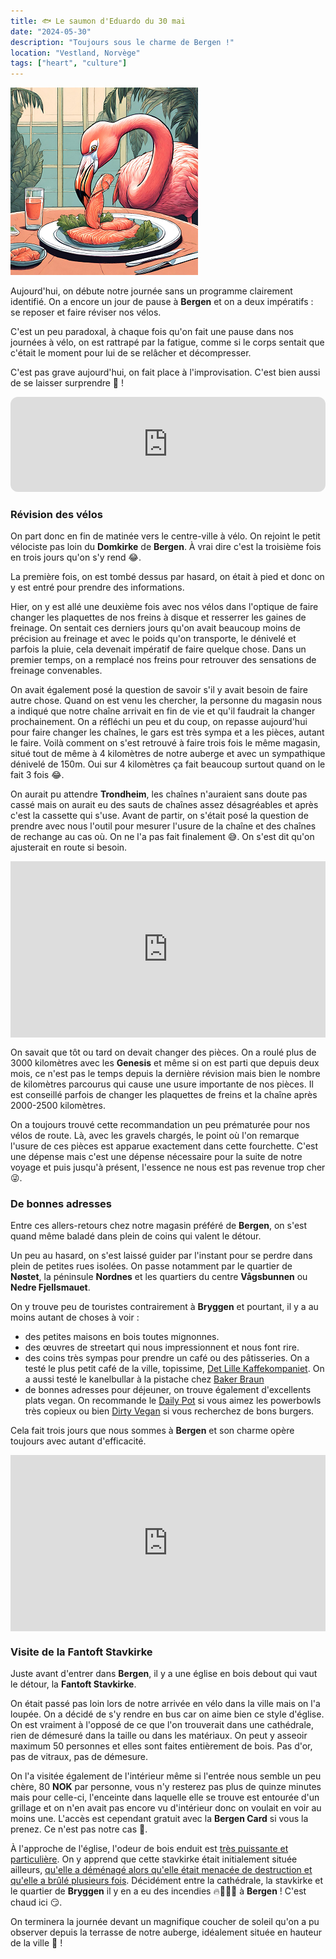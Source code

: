 ```yaml
---
title: 🐟 Le saumon d'Eduardo du 30 mai
date: "2024-05-30"
description: "Toujours sous le charme de Bergen !"
location: "Vestland, Norvège"
tags: ["heart", "culture"]
---
```


![Saumon d'Eduardo](../saumon_eduardo.png)

Aujourd'hui, on débute notre journée sans un programme clairement identifié. On a encore un jour de pause à **Bergen** et on a deux impératifs : se reposer et faire réviser nos vélos.

C'est un peu paradoxal, à chaque fois qu'on fait une pause dans nos journées à vélo, on est rattrapé par la fatigue, comme si le corps sentait que c'était le moment pour lui de se relâcher et décompresser. 

C'est pas grave aujourd'hui, on fait place à l'improvisation. C'est bien aussi de se laisser surprendre 🎁 !

<iframe style="border-radius:12px" src="https://open.spotify.com/embed/track/0h3Xy4V4apMraB5NuM8U7Z?utm_source=generator" width="100%" height="152" frameBorder="0" allow="autoplay; clipboard-write; encrypted-media; picture-in-picture" loading="lazy"></iframe>

### Révision des vélos 
On part donc en fin de matinée vers le centre-ville à vélo. On rejoint le petit vélociste pas loin du **Domkirke** de **Bergen**. À vrai dire c'est la troisième fois en trois jours qu'on s'y rend 😂.
  
La première fois, on est tombé dessus par hasard, on était à pied et donc on y est entré pour prendre des informations.

Hier, on y est allé une deuxième fois avec nos vélos dans l'optique de faire changer les plaquettes de nos freins à disque et resserrer les gaines de freinage. On sentait ces derniers jours qu'on avait beaucoup moins de précision au freinage et avec le poids qu'on transporte, le dénivelé et parfois la pluie, cela devenait impératif de faire quelque chose. Dans un premier temps, on a remplacé nos freins pour retrouver des sensations de freinage convenables.

On avait également posé la question de savoir s'il y avait besoin de faire autre chose. Quand on est venu les chercher, la personne du magasin nous a indiqué que notre chaîne arrivait en fin de vie et qu'il faudrait la changer prochainement. On a réfléchi un peu et du coup, on repasse aujourd'hui pour faire changer les chaînes, le gars est très sympa et a les pièces, autant le faire. Voilà comment on s'est retrouvé à faire trois fois le même magasin, situé tout de même à 4 kilomètres de notre auberge et avec un sympathique dénivelé de 150m. Oui sur 4 kilomètres ça fait beaucoup surtout quand on le fait 3 fois 😂.

On aurait pu attendre **Trondheim**, les chaînes n'auraient sans doute pas cassé mais on aurait eu des sauts de chaînes assez désagréables et après c'est la cassette qui s'use. Avant de partir, on s'était posé la question de prendre avec nous l'outil pour mesurer l'usure de la chaîne et des chaînes de rechange au cas où. On ne l'a pas fait finalement 😅. On s'est dit qu'on ajusterait en route si besoin.

<div style="width: 100%; height: 0; position: relative; padding-bottom: 56%;"><iframe src="https://giphy.com/embed/1I3DxnakiDz7maiQrt" style="top: 0; left: 0; width: 100%; height: 100%; position: absolute; border: 0;" allowfullscreen scrolling="no" allow="encrypted-media;" class="giphy-embed"></iframe></div>

On savait que tôt ou tard on devait changer des pièces. On a roulé plus de 3000 kilomètres avec les **Genesis** et même si on est parti que depuis deux mois, ce n'est pas le temps depuis la dernière révision mais bien le nombre de kilomètres parcourus qui cause une usure importante de nos pièces. Il est conseillé parfois de changer les plaquettes de freins et la chaîne après 2000-2500 kilomètres.

On a toujours trouvé cette recommandation un peu prématurée pour nos vélos de route. Là, avec les gravels chargés, le point où l'on remarque l'usure de ces pièces est apparue exactement dans cette fourchette. C'est une dépense mais c'est une dépense nécessaire pour la suite de notre voyage et puis jusqu'à présent, l'essence ne nous est pas revenue trop cher 😜.

### De bonnes adresses
Entre ces allers-retours chez notre magasin préféré de **Bergen**, on s'est quand même baladé dans plein de coins qui valent le détour.

Un peu au hasard, on s'est laissé guider par l'instant pour se perdre dans plein de petites rues isolées. On passe notamment par le quartier de **Nøstet**, la péninsule **Nordnes** et les quartiers du centre **Vågsbunnen** ou **Nedre Fjellsmauet**.

On y trouve peu de touristes contrairement à **Bryggen** et pourtant, il y a au moins autant de choses à voir :
- des petites maisons en bois toutes mignonnes.
- des œuvres de streetart qui nous impressionnent et nous font rire.
- des coins très sympas pour prendre un café ou des pâtisseries.
On a testé le plus petit café de la ville, topissime, [Det Lille Kaffekompaniet](https://www.instagram.com/detlillekaffekompaniet/). On a aussi testé le kanelbullar à la pistache chez [Baker Braun](https://bakerbrun.no/)
- de bonnes adresses pour déjeuner, on trouve également d'excellents plats vegan. On recommande le [Daily Pot](https://www.dailypot.no/) si vous aimez les powerbowls très copieux ou bien [Dirty Vegan](https://www.dirtyvegan.no/) si vous recherchez de bons burgers.

Cela fait trois jours que nous sommes à **Bergen** et son charme opère toujours avec autant d'efficacité.

<div style="width: 100%; height: 0; position: relative; padding-bottom: 56%;"><iframe src="https://giphy.com/embed/lSsrgdpA708aysLlsX" style="top: 0; left: 0; width: 100%; height: 100%; position: absolute; border: 0;" allowfullscreen scrolling="no" allow="encrypted-media;" class="giphy-embed"></iframe></div>

### Visite de la Fantoft Stavkirke 

Juste avant d'entrer dans **Bergen**, il y a une église en bois debout qui vaut le détour, la **Fantoft Stavkirke**.

On était passé pas loin lors de notre arrivée en vélo dans la ville mais on l'a loupée. On a décidé de s'y rendre en bus car on aime bien ce style d'église. On est vraiment à l'opposé de ce que l'on trouverait dans une cathédrale, rien de démesuré dans la taille ou dans les matériaux. On peut y asseoir maximum 50 personnes et elles sont faites entièrement de bois. Pas d'or, pas de vitraux, pas de démesure.

On l'a visitée également de l'intérieur même si l'entrée nous semble un peu chère, 80 **NOK** par personne, vous n'y resterez pas plus de quinze minutes mais pour celle-ci, l'enceinte dans laquelle elle se trouve est entourée d'un grillage et on n'en avait pas encore vu d'intérieur donc on voulait en voir au moins une. L'accès est cependant gratuit avec la **Bergen Card** si vous la prenez. Ce n'est pas notre cas 😬.

À l'approche de l'église, l'odeur de bois enduit est [très puissante et particulière](https://grignotages.com/eglises-en-bois-debout/). On y apprend que cette stavkirke était initialement située ailleurs, [qu'elle a déménagé alors qu'elle était menacée de destruction et qu'elle a brûlé plusieurs fois](https://fantoftstavkirke.no/informasjon/). Décidément entre la cathédrale, la stavkirke et le quartier de **Bryggen** il y en a eu des incendies 🔥👨🏼‍🚒 à **Bergen** ! C'est chaud ici 😏.

On terminera la journée devant un magnifique coucher de soleil qu'on a pu observer depuis la terrasse de notre auberge, idéalement située en hauteur de la ville 🌅 !

